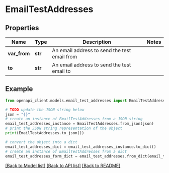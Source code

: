 # EmailTestAddresses


## Properties

Name | Type | Description | Notes
------------ | ------------- | ------------- | -------------
**var_from** | **str** | An email address to send the test email from | 
**to** | **str** | An email address to send the test email to | 

## Example

```python
from openapi_client.models.email_test_addresses import EmailTestAddresses

# TODO update the JSON string below
json = "{}"
# create an instance of EmailTestAddresses from a JSON string
email_test_addresses_instance = EmailTestAddresses.from_json(json)
# print the JSON string representation of the object
print(EmailTestAddresses.to_json())

# convert the object into a dict
email_test_addresses_dict = email_test_addresses_instance.to_dict()
# create an instance of EmailTestAddresses from a dict
email_test_addresses_form_dict = email_test_addresses.from_dict(email_test_addresses_dict)
```
[[Back to Model list]](../README.md#documentation-for-models) [[Back to API list]](../README.md#documentation-for-api-endpoints) [[Back to README]](../README.md)


